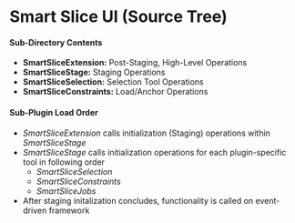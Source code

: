 #  Smart Slice UI  (Source Tree)

#### Sub-Directory Contents
*  **SmartSliceExtension:**  Post-Staging, High-Level Operations
*  **SmartSliceStage:**  Staging Operations
*  **SmartSliceSelection:**  Selection Tool Operations
*  **SmartSliceConstraints:**  Load/Anchor Operations


####  Sub-Plugin Load Order

* *SmartSliceExtension* calls initialization (Staging) operations within *SmartSliceStage*
* *SmartSliceStage* calls initialization operations for each plugin-specific tool in following order
    * *SmartSliceSelection* 
    * *SmartSliceConstraints*
    * *SmartSliceJobs*
* After staging initalization concludes, functionality is called on event-driven framework


